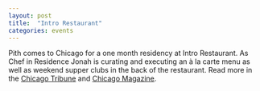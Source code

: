 ```yaml
---
layout: post
title:  "Intro Restaurant"
categories: events
---
```


Pith comes to Chicago for a one month residency at Intro Restaurant. As Chef in Residence Jonah is curating and executing an à la carte menu as well as weekend supper clubs in the back of the restaurant. Read more in the [Chicago Tribune](http://www.chicagotribune.com/dining/restaurants/ct-review-intro-jonah-reider-food-0928-20160924-column.html) and [Chicago Magazine](http://www.chicagomag.com/dining-drinking/August-2016/New-Chef-Intro-Jonah-Reider/).
